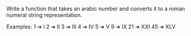 Write a function that takes an arabic number and converts it to a roman numeral string representation.

Examples:
   1 ➔ I
   2 ➔ II
   3 ➔ III
   4 ➔ IV
   5 ➔ V
   9 ➔ IX
  21 ➔ XXI
  45 ➔ XLV
